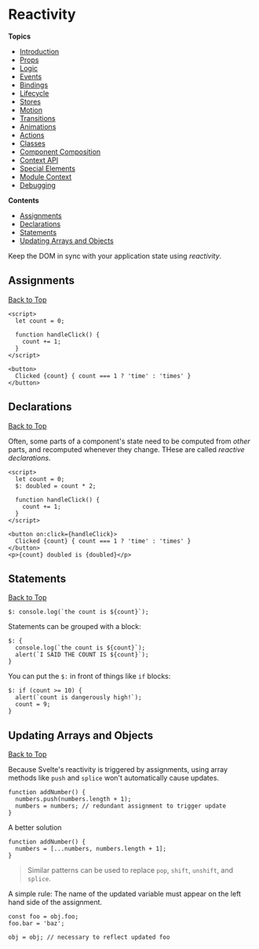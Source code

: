 # Reactivity

**Topics**  
* [Introduction](./readme.md)
* [Props](./02-props.md)
* [Logic](./03-logic.md)
* [Events](./04-events.md)
* [Bindings](./05-bindings.md)
* [Lifecycle](./06-lifecycle.md)
* [Stores](./07-stores.md)
* [Motion](./08-motion.md)
* [Transitions](./09-transitions.md)
* [Animations](./10-animations.md)
* [Actions](./11-actions.md)
* [Classes](./12-classes.md)
* [Component Composition](./13-component-composition.md)
* [Context API](./14-context-api.md)
* [Special Elements](./15-special-elements.md)
* [Module Context](./16-module-context.md)
* [Debugging](./17-debugging.md)

**Contents**  
* [Assignments](#assignments)
* [Declarations](#declarations)
* [Statements](#statements)
* [Updating Arrays and Objects](#updating-arrays-and-objects)

Keep the DOM in sync with your application state using *reactivity*.

## Assignments
[Back to Top](#reactivity)

```svelte
<script>
  let count = 0;

  function handleClick() {
    count += 1;
  }
</script>

<button>
  Clicked {count} { count === 1 ? 'time' : 'times' }
</button>
```

## Declarations
[Back to Top](#reactivity)

Often, some parts of a component's state need to be computed from *other* parts, and recomputed whenever they change. THese are called *reactive declarations*.

```svelte
<script>
  let count = 0;
  $: doubled = count * 2;

  function handleClick() {
    count += 1;
  }
</script>

<button on:click={handleClick}>
  Clicked {count} { count === 1 ? 'time' : 'times' }
</button>
<p>{count} doubled is {doubled}</p>
```

## Statements
[Back to Top](#reactivity)


```svelte
$: console.log(`the count is ${count}`);
```

Statements can be grouped with a block:

```svelte
$: {
  console.log(`the count is ${count}`);
  alert(`I SAID THE COUNT IS ${count}`);
}
```

You can put the `$:` in front of things like `if` blocks:

```svelte
$: if (count >= 10) {
  alert(`count is dangerously high!`);
  count = 9;
}
```

## Updating Arrays and Objects
[Back to Top](#reactivity)

Because Svelte's reactivity is triggered by assignments, using array methods like `push` and `splice` won't automatically cause updates.

```svelte
function addNumber() {
  numbers.push(numbers.length + 1);
  numbers = numbers; // redundant assignment to trigger update
}
```

A better solution

```svelte
function addNumber() {
  numbers = [...numbers, numbers.length + 1];
}
```

> Similar patterns can be used to replace `pop`, `shift`, `unshift`, and `splice`.

A simple rule: The name of the updated variable must appear on the left hand side of the assignment.

```svelte
const foo = obj.foo;
foo.bar = 'baz';

obj = obj; // necessary to reflect updated foo
```